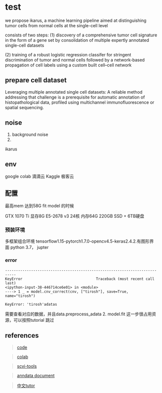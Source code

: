 # test
we propose ikarus, a machine learning pipeline aimed at distinguishing tumor cells 
from normal cells at the single-cell level

consists of two steps: 
(1) discovery of a comprehensive tumor cell signature in the form of a gene set by consolidation of multiple expertly annotated single-cell datasets 

(2) training of a robust logistic regression classifer for stringent discrimination of tumor 
and normal cells followed by a network-based propagation of cell labels using a custom 
built cell–cell network

## prepare cell dataset
Leveraging multiple annotated single cell datasets:
    A  reliable method addressing that challenge is a prerequisite for automatic annotation of histopathological data, profiled using multichannel immunofluorescence or spatial sequencing. 

## noise
1. background noise
2. 
ikarus 

## env
 google colab
    滴滴云
    Kaggle
    极客云

## 配置
最高mem 达到58G 
fit model 的时候

GTX 1070 Ti 显存8G E5-2678 v3 24核 内存64G 220GB SSD + 6TB硬盘

### 预装环境
多框架组合环境 tensorflow1.15-pytorch1.7.0-opencv4.5-keras2.4.2.有图形界面
python 3.7， jupter

### error

```juptyer
---------------------------------------------------------------------------
KeyError                                  Traceback (most recent call last)
<ipython-input-38-446714ce6e01> in <module>
----> 1 _ = model.cnv_correct(cnv, ["tirosh"], save=True, name="tirosh")

KeyError: 'tirosh'adatas
```
需要查看对应的数据，并且data.preprocess_adata
2. model.fit 这一步很占用资源，可以按照tutorial 跳过

## references
> [code](https://github.com/BIMSBbioinfo/ikarus)

> [colab](https://colab.research.google.com/)

> [scvi-tools](https://docs.scvi-tools.org/en/0.7.1/installation.html)

> [anndata document](https://anndata.readthedocs.io/en/latest/)

> [中文tutor](https://zhuanlan.zhihu.com/p/369705199)